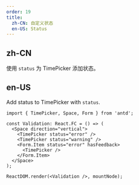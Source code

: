 ```yaml
---
order: 19
title:
  zh-CN: 自定义状态
  en-US: Status
---
```


## zh-CN

使用 `status` 为 TimePicker 添加状态。

## en-US

Add status to TimePicker with `status`.

```tsx
import { TimePicker, Space, Form } from 'antd';

const Validation: React.FC = () => (
  <Space direction="vertical">
    <TimePicker status="error" />
    <TimePicker status="warning" />
    <Form.Item status="error" hasFeedback>
      <TimePicker />
    </Form.Item>
  </Space>
);

ReactDOM.render(<Validation />, mountNode);
```
